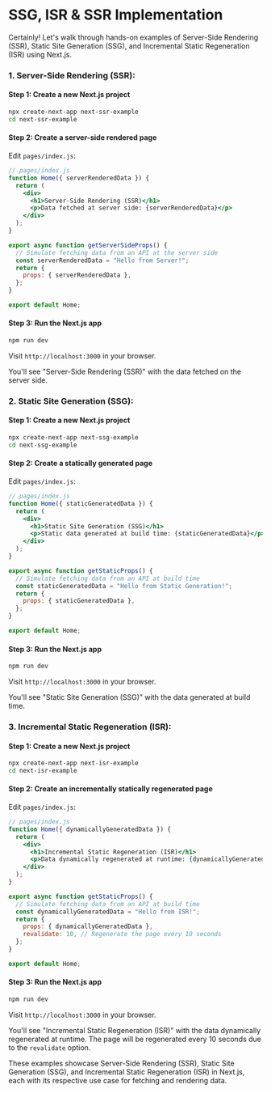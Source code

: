# SSG, ISR & SSR Implementation

Certainly! Let's walk through hands-on examples of Server-Side Rendering (SSR), Static Site Generation (SSG), and Incremental Static Regeneration (ISR) using Next.js.

### 1. Server-Side Rendering (SSR):

#### Step 1: Create a new Next.js project

```bash
npx create-next-app next-ssr-example
cd next-ssr-example
```

#### Step 2: Create a server-side rendered page

Edit `pages/index.js`:

```jsx
// pages/index.js
function Home({ serverRenderedData }) {
  return (
    <div>
      <h1>Server-Side Rendering (SSR)</h1>
      <p>Data fetched at server side: {serverRenderedData}</p>
    </div>
  );
}

export async function getServerSideProps() {
  // Simulate fetching data from an API at the server side
  const serverRenderedData = "Hello from Server!";
  return {
    props: { serverRenderedData },
  };
}

export default Home;
```

#### Step 3: Run the Next.js app

```bash
npm run dev
```

Visit `http://localhost:3000` in your browser.

You'll see "Server-Side Rendering (SSR)" with the data fetched on the server side.

### 2. Static Site Generation (SSG):

#### Step 1: Create a new Next.js project

```bash
npx create-next-app next-ssg-example
cd next-ssg-example
```

#### Step 2: Create a statically generated page

Edit `pages/index.js`:

```jsx
// pages/index.js
function Home({ staticGeneratedData }) {
  return (
    <div>
      <h1>Static Site Generation (SSG)</h1>
      <p>Static data generated at build time: {staticGeneratedData}</p>
    </div>
  );
}

export async function getStaticProps() {
  // Simulate fetching data from an API at build time
  const staticGeneratedData = "Hello from Static Generation!";
  return {
    props: { staticGeneratedData },
  };
}

export default Home;
```

#### Step 3: Run the Next.js app

```bash
npm run dev
```

Visit `http://localhost:3000` in your browser.

You'll see "Static Site Generation (SSG)" with the data generated at build time.

### 3. Incremental Static Regeneration (ISR):

#### Step 1: Create a new Next.js project

```bash
npx create-next-app next-isr-example
cd next-isr-example
```

#### Step 2: Create an incrementally statically regenerated page

Edit `pages/index.js`:

```jsx
// pages/index.js
function Home({ dynamicallyGeneratedData }) {
  return (
    <div>
      <h1>Incremental Static Regeneration (ISR)</h1>
      <p>Data dynamically regenerated at runtime: {dynamicallyGeneratedData}</p>
    </div>
  );
}

export async function getStaticProps() {
  // Simulate fetching data from an API at build time
  const dynamicallyGeneratedData = "Hello from ISR!";
  return {
    props: { dynamicallyGeneratedData },
    revalidate: 10, // Regenerate the page every 10 seconds
  };
}

export default Home;
```

#### Step 3: Run the Next.js app

```bash
npm run dev
```

Visit `http://localhost:3000` in your browser.

You'll see "Incremental Static Regeneration (ISR)" with the data dynamically regenerated at runtime. The page will be regenerated every 10 seconds due to the `revalidate` option.

These examples showcase Server-Side Rendering (SSR), Static Site Generation (SSG), and Incremental Static Regeneration (ISR) in Next.js, each with its respective use case for fetching and rendering data.

